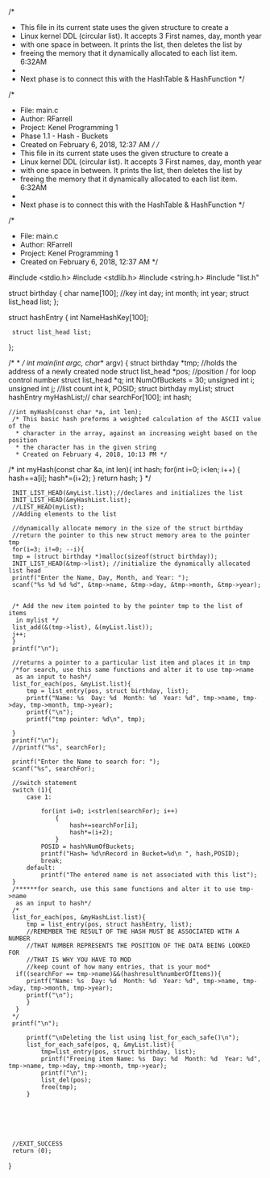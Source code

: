 /*
 * This file in its current state uses the given structure to create a
 * Linux kernel DDL (circular list). It accepts 3 First names, day, month year
 * with one space in between. It prints the list, then deletes the list by
 * freeing the memory that it dynamically allocated to each list item. 6:32AM
 *
 * Next phase is to connect this with the HashTable & HashFunction
 */

/*
 * File:   main.c
 * Author: RFarrell
 * Project: Kenel Programming 1
 * Phase 1.1 - Hash - Buckets
 * Created on February 6, 2018, 12:37 AM
 */
 /*
  * This file in its current state uses the given structure to create a
  * Linux kernel DDL (circular list). It accepts 3 First names, day, month year
  * with one space in between. It prints the list, then deletes the list by
  * freeing the memory that it dynamically allocated to each list item. 6:32AM
  *
  * Next phase is to connect this with the HashTable & HashFunction
  */

 /*
  * File:   main.c
  * Author: RFarrell
  * Project: Kenel Programming 1
  * Created on February 6, 2018, 12:37 AM
  */

 #include <stdio.h>
 #include <stdlib.h>
 #include <string.h>
 #include "list.h"

 struct birthday {
     char name[100]; //key
     int day;
     int month;
     int year;
     struct list_head list;
 };

 struct hashEntry {
     int NameHashKey[100];

     struct list_head list;
 };





 /*
  *
  */
 int main(int argc, char** argv) {
     struct birthday *tmp; //holds the address of a newly created node
     struct list_head *pos; //position / for loop control number
     struct list_head *q;
     int NumOfBuckets = 30;
     unsigned int i;
     unsigned int j; //list count
     int k, POSID;
     struct birthday myList;
     struct hashEntry myHashList;//
     char searchFor[100];
     int hash;


    //int myHash(const char *a, int len);
     /* This basic hash preforms a weighted calculation of the ASCII value of the
      * character in the array, against an increasing weight based on the position
      * the character has in the given string
      * Created on February 4, 2018, 10:13 PM */
   /*
     int myHash(const char &a, int len){
     int hash;
     for(int i=0; i<len; i++)
     {
         hash+=a[i];
         hash*=(i+2);
     }
     return hash;
 }
 */

     INIT_LIST_HEAD(&myList.list);//declares and initializes the list
     INIT_LIST_HEAD(&myHashList.list);
     //LIST_HEAD(myList);
     //Adding elements to the list

     //dynamically allocate memory in the size of the struct birthday
     //return the pointer to this new struct memory area to the pointer tmp
     for(i=3; i!=0; --i){
     tmp = (struct birthday *)malloc(sizeof(struct birthday));
     INIT_LIST_HEAD(&tmp->list); //initialize the dynamically allocated list head
     printf("Enter the Name, Day, Month, and Year: ");
     scanf("%s %d %d %d", &tmp->name, &tmp->day, &tmp->month, &tmp->year);


     /* Add the new item pointed to by the pointer tmp to the list of items
      in mylist */
     list_add(&(tmp->list), &(myList.list));
     j++;
     }
     printf("\n");

     //returns a pointer to a particular list item and places it in tmp
     /*for search, use this same functions and alter it to use tmp->name
      as an input to hash*/
     list_for_each(pos, &myList.list){
         tmp = list_entry(pos, struct birthday, list);
         printf("Name: %s  Day: %d  Month: %d  Year: %d", tmp->name, tmp->day, tmp->month, tmp->year);
         printf("\n");
         printf("tmp pointer: %d\n", tmp);

     }
     printf("\n");
     //printf("%s", searchFor);

     printf("Enter the Name to search for: ");
     scanf("%s", searchFor);

     //switch statement
     switch (1){
         case 1:

             for(int i=0; i<strlen(searchFor); i++)
                 {
                     hash+=searchFor[i];
                     hash*=(i+2);
                 }
             POSID = hash%NumOfBuckets;
             printf("Hash= %d\nRecord in Bucket=%d\n ", hash,POSID);
             break;
         default:
             printf("The entered name is not associated with this list");
     }
     /******for search, use this same functions and alter it to use tmp->name
      as an input to hash*/
     /*
     list_for_each(pos, &myHashList.list){
         tmp = list_entry(pos, struct hashEntry, list);
         //REMEMBER THE RESULT OF THE HASH MUST BE ASSOCIATED WITH A NUMBER
         //THAT NUMBER REPRESENTS THE POSITION OF THE DATA BEING LOOKED FOR
         //THAT IS WHY YOU HAVE TO MOD
         //keep count of how many entries, that is your mod*
      if((searchFor == tmp->name)&&(hashresult%numberOfItems)){
         printf("Name: %s  Day: %d  Month: %d  Year: %d", tmp->name, tmp->day, tmp->month, tmp->year);
         printf("\n");
         }
      }
     */
     printf("\n");

         printf("\nDeleting the list using list_for_each_safe()\n");
         list_for_each_safe(pos, q, &myList.list){
             tmp=list_entry(pos, struct birthday, list);
             printf("Freeing item Name: %s  Day: %d  Month: %d  Year: %d", tmp->name, tmp->day, tmp->month, tmp->year);
             printf("\n");
             list_del(pos);
             free(tmp);
         }






     //EXIT_SUCCESS
     return (0);
 }
